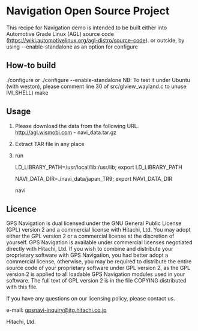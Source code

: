 Navigation Open Source Project
==============================

This recipe for Navigation demo is intended to be built either into Automotive Grade Linux (AGL) source code
(https://wiki.automotivelinux.org/agl-distro/source-code).
or outside, by using --enable-standalone as an option for configure

## How-to build
./configure 
or ./configure --enable-standalone
NB: To test it under Ubuntu (with weston), please comment line 30 of src/glview_wayland.c to unuse IVI_SHELL)
make

## Usage

1. Please download the data from the following URL.
    http://agl.wismobi.com  - navi_data.tar.gz
2. Extract TAR file in any place
3. run

    LD_LIBRARY_PATH=/usr/local/lib:/usr/lib; export LD_LIBRARY_PATH

    NAVI_DATA_DIR=./navi_data/japan_TR9; export NAVI_DATA_DIR

    navi

## Licence

GPS Navigation is dual licensed under the GNU General Public License (GPL) version 2 and a commercial license with Hitachi, Ltd.  You may adopt either the GPL version 2 or a commercial license at the discretion of yourself.
GPS Navigation is available under commercial licenses negotiated directly with Hitachi, Ltd.  If you wish to combine and distribute your proprietary software with GPS Navigation, you had better adopt a commercial license, otherwise, you may be required to distribute the entire source code of your proprietary software under GPL version 2, as the GPL version 2 is applied to all loadable GPS Navigation modules used in your software.
The full text of GPL version 2 is in the file COPYING distributed with this file.

If you have any questions on our licensing policy, please contact us.

 e-mail: gpsnavi-inquiry@itg.hitachi.co.jp

Hitachi, Ltd.

